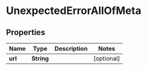 

# UnexpectedErrorAllOfMeta


## Properties

| Name | Type | Description | Notes |
|------------ | ------------- | ------------- | -------------|
|**url** | **String** |  |  [optional] |



